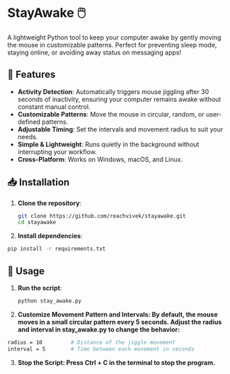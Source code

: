 # StayAwake 🖱️

A lightweight Python tool to keep your computer awake by gently moving the mouse in customizable patterns. Perfect for preventing sleep mode, staying online, or avoiding away status on messaging apps!

## 🚀 Features

- **Activity Detection**: Automatically triggers mouse jiggling after 30 seconds of inactivity, ensuring your computer remains awake without constant manual control.
- **Customizable Patterns**: Move the mouse in circular, random, or user-defined patterns.
- **Adjustable Timing**: Set the intervals and movement radius to suit your needs.
- **Simple & Lightweight**: Runs quietly in the background without interrupting your workflow.
- **Cross-Platform**: Works on Windows, macOS, and Linux.

## 📥 Installation

1. **Clone the repository**:
   ```bash
   git clone https://github.com/reachvivek/stayawake.git
   cd stayawake
   ```
2. **Install dependencies**:
  ```bash
  pip install -r requirements.txt
  ```

## 📝 Usage
1. **Run the script**:
   ```bash
   python stay_awake.py
   ```
 2. **Customize Movement Pattern and Intervals: By default, the mouse moves in a small circular pattern every 5 seconds. Adjust the radius and interval in stay_awake.py to change the behavior:**
```bash
radius = 10         # Distance of the jiggle movement
interval = 5        # Time between each movement in seconds
```
 3. **Stop the Script: Press Ctrl + C in the terminal to stop the program.** 
